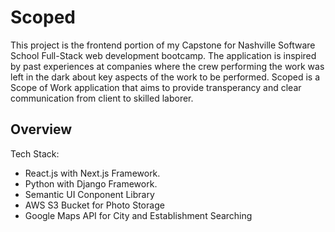 # Scoped

This project is the frontend portion of my Capstone for Nashville Software School Full-Stack web development bootcamp. The application is inspired by past experiences at companies where the crew performing the work was left in the dark about key aspects of the work to be performed.  Scoped is a Scope of Work application that aims to provide transperancy and clear communication from client to skilled laborer.


## Overview

Tech Stack:  
- React.js with Next.js Framework.
- Python with Django Framework.
- Semantic UI Conponent Library
- AWS S3 Bucket for Photo Storage
- Google Maps API for City and Establishment Searching

